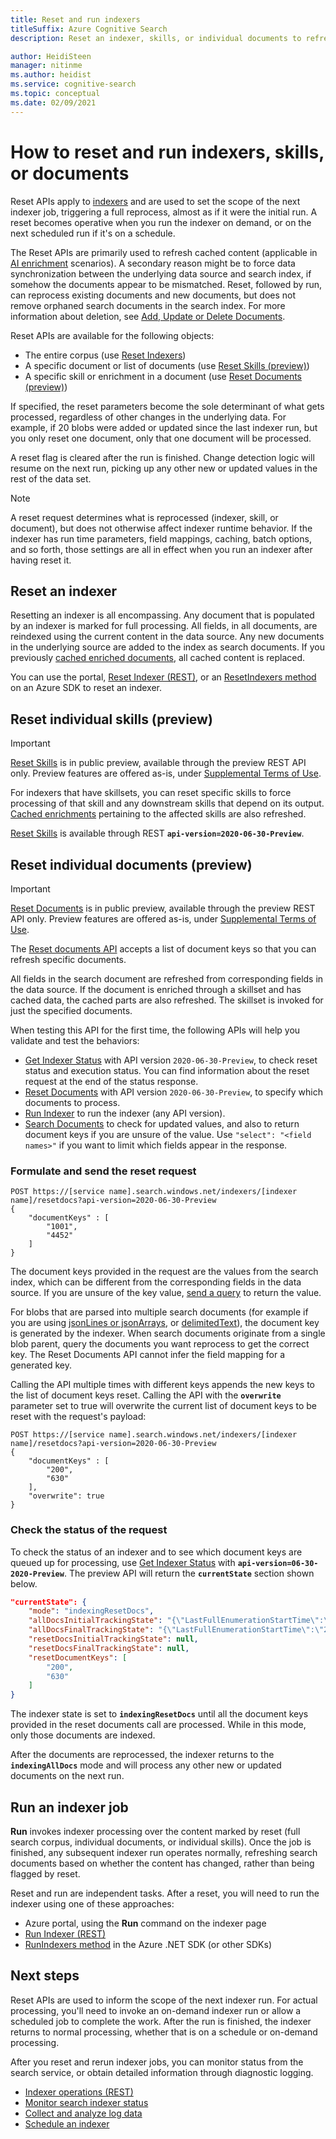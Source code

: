 ```yaml
---
title: Reset and run indexers
titleSuffix: Azure Cognitive Search
description: Reset an indexer, skills, or individual documents to refresh all or part of and index or knowledge store.

author: HeidiSteen
manager: nitinme
ms.author: heidist
ms.service: cognitive-search
ms.topic: conceptual
ms.date: 02/09/2021
---
```


# How to reset and run indexers, skills, or documents

Reset APIs apply to [indexers](search-indexer-overview.md) and are used to set the scope of the next indexer job, triggering a full reprocess, almost as if it were the initial run. A reset becomes operative when you run the indexer on demand, or on the next scheduled run if it's on a schedule.

The Reset APIs are primarily used to refresh cached content (applicable in [AI enrichment](cognitive-search-concept-intro.md) scenarios). A secondary reason might be to force data synchronization between the underlying data source and search index, if somehow the documents appear to be mismatched. Reset, followed by run, can reprocess existing documents and new documents, but does not remove orphaned search documents in the search index. For more information about deletion, see [Add, Update or Delete Documents](/rest/api/searchservice/addupdate-or-delete-documents).

Reset APIs are available for the following objects:

+ The entire corpus (use [Reset Indexers](#reset-indexers))
+ A specific document or list of documents (use [Reset Skills (preview)](#reset-skills))
+ A specific skill or enrichment in a document (use [Reset Documents (preview)](#reset-docs))

If specified, the reset parameters become the sole determinant of what gets processed, regardless of other changes in the underlying data. For example, if 20 blobs were added or updated since the last indexer run, but you only reset one document, only that one document will be processed.

A reset flag is cleared after the run is finished. Change detection logic will resume on the next run, picking up any other new or updated values in the rest of the data set.

> [!NOTE]
> A reset request determines what is reprocessed (indexer, skill, or document), but does not otherwise affect indexer runtime behavior. If the indexer has run time parameters, field mappings, caching, batch options, and so forth, those settings are all in effect when you run an indexer after having reset it.

<a name="reset-indexers"></a>

## Reset an indexer

Resetting an indexer is all encompassing. Any document that is populated by an indexer is marked for full processing. All fields, in all documents, are reindexed using the current content in the data source. Any new documents in the underlying source are added to the index as search documents. If you previously [cached enriched documents](search-howto-incremental-index.md), all cached content is replaced.

You can use the portal, [Reset Indexer (REST)](/rest/api/searchservice/reset-indexer), or an [ResetIndexers method](/dotnet/api/azure.search.documents.indexes.searchindexerclient.resetindexer) on an Azure SDK to reset an indexer.

<a name="reset-skills"></a>

## Reset individual skills (preview)

> [!IMPORTANT] 
> [Reset Skills](/rest/api/searchservice/preview-api/reset-skills) is in public preview, available through the preview REST API only. Preview features are offered as-is, under [Supplemental Terms of Use](https://azure.microsoft.com/support/legal/preview-supplemental-terms/).

For indexers that have skillsets, you can reset specific skills to force processing of that skill and any downstream skills that depend on its output. [Cached enrichments](search-howto-incremental-index.md) pertaining to the affected skills are also refreshed.

[Reset Skills](/rest/api/searchservice/preview-api/reset-skills) is available through REST **`api-version=2020-06-30-Preview`**.

<a name="reset-docs"></a>

## Reset individual documents (preview)

> [!IMPORTANT] 
> [Reset Documents](/rest/api/searchservice/preview-api/reset-documents) is in public preview, available through the preview REST API only. Preview features are offered as-is, under [Supplemental Terms of Use](https://azure.microsoft.com/support/legal/preview-supplemental-terms/).

The [Reset documents API](https://docs.microsoft.com/rest/api/searchservice/preview-api/reset-documents) accepts a list of document keys so that you can refresh specific documents. 

All fields in the search document are refreshed from corresponding fields in the data source. If the document is enriched through a skillset and has cached data, the cached parts are also refreshed. The skillset is invoked for just the specified documents.

When testing this API for the first time, the following APIs will help you validate and test the behaviors:

+ [Get Indexer Status](/rest/api/searchservice/get-indexer-status) with API version `2020-06-30-Preview`, to check reset status and execution status. You can find information about the reset request at the end of the status response.
+ [Reset Documents](/rest/api/searchservice/preview-api/reset-documents) with API version `2020-06-30-Preview`, to specify which documents to process.
+ [Run Indexer](/rest/api/searchservice/run-indexer) to run the indexer (any API version).
+ [Search Documents](/rest/api/searchservice/search-documents) to check for updated values, and also to return document keys if you are unsure of the value. Use `"select": "<field names>"` if you want to limit which fields appear in the response.

### Formulate and send the reset request

```http
POST https://[service name].search.windows.net/indexers/[indexer name]/resetdocs?api-version=2020-06-30-Preview
{
    "documentKeys" : [
        "1001",
        "4452"
    ]
}
```

The document keys provided in the request are the values from the search index, which can be different from the corresponding fields in the data source. If you are unsure of the key value, [send a query](search-query-create.md) to return the value.

For blobs that are parsed into multiple search documents (for example if you are using [jsonLines or jsonArrays](search-howto-index-json-blobs.md), or [delimitedText](search-howto-index-csv-blobs.md)), the document key is generated by the indexer. When search documents originate from a single blob parent, query the documents you want reprocess to get the correct key. The Reset Documents API cannot infer the field mapping for a generated key.

Calling the API multiple times with different keys appends the new keys to the list of document keys reset. Calling the API with the **`overwrite`** parameter set to true will overwrite the current list of document keys to be reset with the request's payload:

```http
POST https://[service name].search.windows.net/indexers/[indexer name]/resetdocs?api-version=2020-06-30-Preview
{
    "documentKeys" : [
        "200",
        "630"
    ],
    "overwrite": true
}
```

### Check the status of the request

To check the status of an indexer and to see which document keys are queued up for processing, use [Get Indexer Status](/rest/api/searchservice/get-indexer-status) with **`api-version=06-30-2020-Preview`**. The preview API will return the **`currentState`** section shown below.

```json
"currentState": {
    "mode": "indexingResetDocs",
    "allDocsInitialTrackingState": "{\"LastFullEnumerationStartTime\":\"2021-02-06T19:02:07.0323764+00:00\",\"LastAttemptedEnumerationStartTime\":\"2021-02-06T19:02:07.0323764+00:00\",\"NameHighWaterMark\":null}",
    "allDocsFinalTrackingState": "{\"LastFullEnumerationStartTime\":\"2021-02-06T19:02:07.0323764+00:00\",\"LastAttemptedEnumerationStartTime\":\"2021-02-06T19:02:07.0323764+00:00\",\"NameHighWaterMark\":null}",
    "resetDocsInitialTrackingState": null,
    "resetDocsFinalTrackingState": null,
    "resetDocumentKeys": [
        "200",
        "630"
    ]
}
```

The indexer state is set to **`indexingResetDocs`** until all the document keys provided in the reset documents call are processed. While in this mode, only those documents are indexed. 

After the documents are reprocessed, the indexer returns to the **`indexingAllDocs`** mode and will process any other new or updated documents on the next run.

## Run an indexer job

**Run** invokes indexer processing over the content marked by reset (full search corpus, individual documents, or individual skills). Once the job is finished, any subsequent indexer run operates normally, refreshing search documents based on whether the content has changed, rather than being flagged by reset.

Reset and run are independent tasks. After a reset, you will need to run the indexer using one of these approaches:

+ Azure portal, using the **Run** command on the indexer page
+ [Run Indexer (REST)](/rest/api/searchservice/run-indexer)
+ [RunIndexers method](/dotnet/api/azure.search.documents.indexes.searchindexerclient.runindexer) in the Azure .NET SDK (or other SDKs)

## Next steps

Reset APIs are used to inform the scope of the next indexer run. For actual processing, you'll need to invoke an on-demand indexer run or allow a scheduled job to complete the work. After the run is finished, the indexer returns to normal processing, whether that is on a schedule or on-demand processing.

After you reset and rerun indexer jobs, you can monitor status from the search service, or obtain detailed information through diagnostic logging.

+ [Indexer operations (REST)](/rest/api/searchservice/indexer-operations)
+ [Monitor search indexer status](search-howto-monitor-indexers.md)
+ [Collect and analyze log data](search-monitor-logs.md)
+ [Schedule an indexer](search-howto-schedule-indexers.md)